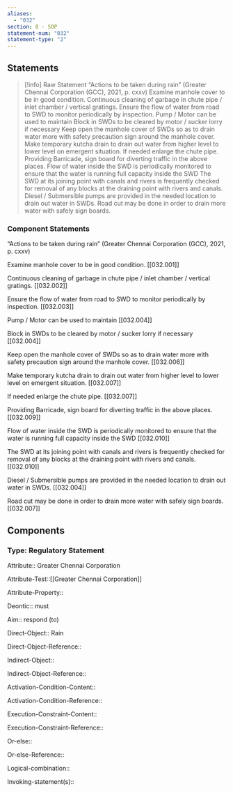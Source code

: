 ```yaml
---
aliases:
  - "032"
section: 8 - SOP
statement-num: "032"
statement-type: "2"
---
```

## Statements 
> [!info] Raw Statement
> “Actions to be taken during rain” (Greater Chennai Corporation (GCC), 2021, p. cxxv)
Examine manhole cover to be in good condition. 
Continuous cleaning of garbage in chute pipe / inlet chamber / vertical gratings. 
Ensure the flow of water from road to SWD to monitor periodically by inspection. 
Pump / Motor can be used to maintain 
Block in SWDs to be cleared by motor / sucker lorry if necessary 
Keep open the manhole cover of SWDs so as to drain water more with safety precaution sign around the manhole cover. 
Make temporary kutcha drain to drain out water from higher level to lower level on emergent situation. 
If needed enlarge the chute pipe. 
Providing Barricade, sign board for diverting traffic in the above places. 
Flow of water inside the SWD is periodically monitored to ensure that the water is running full capacity inside the SWD
The SWD at its joining point with canals and rivers is frequently checked for removal of any blocks at the draining point with rivers and canals.
Diesel / Submersible pumps are provided in the needed location to drain out water in SWDs.
Road cut may be done in order to drain more water with safely sign boards. 
> 

### Component Statements
“Actions to be taken during rain” (Greater Chennai Corporation (GCC), 2021, p. cxxv)

Examine manhole cover to be in good condition. [[032.001]]

Continuous cleaning of garbage in chute pipe / inlet chamber / vertical gratings. [[032.002]]

Ensure the flow of water from road to SWD to monitor periodically by inspection. [[032.003]]

Pump / Motor can be used to maintain [[032.004]]

Block in SWDs to be cleared by motor / sucker lorry if necessary [[032.004]]

Keep open the manhole cover of SWDs so as to drain water more with safety precaution sign around the manhole cover. [[032.006]]

Make temporary kutcha drain to drain out water from higher level to lower level on emergent situation. [[032.007]]

If needed enlarge the chute pipe. [[032.007]]

Providing Barricade, sign board for diverting traffic in the above places. [[032.009]]

Flow of water inside the SWD is periodically monitored to ensure that the water is running full capacity inside the SWD [[032.010]]

The SWD at its joining point with canals and rivers is frequently checked for removal of any blocks at the draining point with rivers and canals. [[032.010]]

Diesel / Submersible pumps are provided in the needed location to drain out water in SWDs. [[032.004]]

Road cut may be done in order to drain more water with safely sign boards. [[032.007]]
## Components
### Type: Regulatory Statement
Attribute:: Greater Chennai Corporation

Attribute-Test::[[Greater Chennai Corporation]]

Attribute-Property::


Deontic:: must


Aim:: respond (to)


Direct-Object:: Rain

Direct-Object-Reference:: 


Indirect-Object::

Indirect-Object-Reference:: 


Activation-Condition-Content::

Activation-Condition-Reference:: 


Execution-Constraint-Content::

Execution-Constraint-Reference:: 


Or-else::

Or-else-Reference:: 


Logical-combination::


Invoking-statement(s)::
